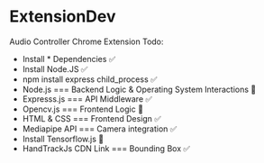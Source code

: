 # ExtensionDev
Audio Controller Chrome Extension 
Todo: 
 - Install * Dependencies ✅
 - Install Node.JS ✅
 - npm install express child_process ✅
 - Node.js === Backend Logic & Operating System Interactions 🚫
 - Expresss.js === API Middleware ✅
 - Opencv.js === Frontend Logic 🚫
 - HTML & CSS === Frontend Design ✅
 - Mediapipe API === Camera integration ✅
 - Install Tensorflow.js 🚫
 - HandTrackJs CDN Link === Bounding Box ✅